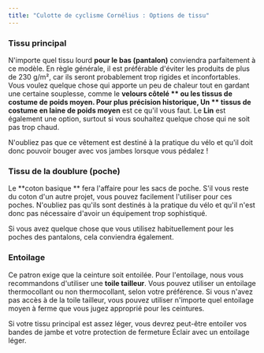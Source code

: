 ```yaml
---
title: "Culotte de cyclisme Cornélius : Options de tissu"
---
```


### Tissu principal

N'importe quel tissu lourd **pour le bas (pantalon)** conviendra parfaitement à ce modèle. En règle générale, il est préférable d'éviter les produits de plus de 230 g/m², car ils seront probablement trop rigides et inconfortables. Vous voulez quelque chose qui apporte un peu de chaleur tout en gardant une certaine souplesse, comme le **velours côtelé ** ou **les tissus de costume de poids moyen**. Pour plus précision historique, Un ** tissus de costume en laine de poids moyen** est ce qu'il vous faut. Le **Lin** est également une option, surtout si vous souhaitez quelque chose qui ne soit pas trop chaud.

<Note>

N'oubliez pas que ce vêtement est destiné à la pratique du vélo et qu'il doit donc pouvoir bouger avec vos jambes lorsque vous pédalez !

</Note>

### Tissu de la doublure (poche)

Le **coton basique ** fera l'affaire pour les sacs de poche. S'il vous reste du coton d'un autre projet, vous pouvez facilement l'utiliser pour ces poches. N'oubliez pas qu'ils sont destinés à la pratique du vélo et qu'il n'est donc pas nécessaire d'avoir un équipement trop sophistiqué.

<Note>

Si vous avez quelque chose que vous utilisez habituellement pour les poches des pantalons, cela conviendra également.

</Note>

### Entoilage

Ce patron exige que la ceinture soit entoilée. Pour l'entoilage, nous vous recommandons d'utiliser une **toile tailleur**. Vous pouvez utiliser un entoilage thermocollant ou non thermocollant, selon votre préférence. Si vous n'avez pas accès à de la toile tailleur, vous pouvez utiliser n'importe quel entoilage moyen à ferme que vous jugez approprié pour les ceintures.

<Note>

Si votre tissu principal est assez léger, vous devrez peut-être entoiler vos bandes de jambe et votre protection de fermeture Éclair avec un entoilage léger.

</Note>
